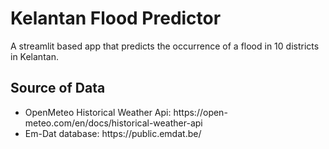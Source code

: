 # Kelantan Flood Predictor

A streamlit based app that predicts the occurrence of a flood in 10 districts in Kelantan.

<h2> Source of Data </h2>
<ul>
  <li>OpenMeteo Historical Weather Api: https://open-meteo.com/en/docs/historical-weather-api </li>
  <li>Em-Dat database: https://public.emdat.be/</li>
</ul>
